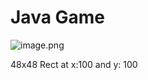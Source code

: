 # Java Game

![image.png](attachment:af9e9a2b-1734-4572-a6ec-db555e2d7be0:image.png)

48x48 Rect at x:100 and y: 100
